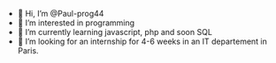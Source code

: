 - 👋 Hi, I’m @Paul-prog44
- 👀 I’m interested in programming
- 🌱 I’m currently learning javascript, php and soon SQL
- 💞️ I’m looking for an internship for 4-6 weeks in an IT departement in Paris.

<!---
Paul-prog44/Paul-prog44 is a ✨ special ✨ repository because its `README.md` (this file) appears on your GitHub profile.
You can click the Preview link to take a look at your changes.
--->
